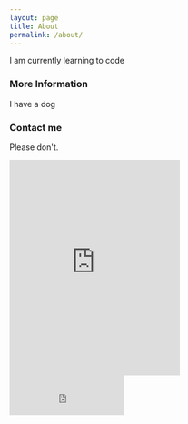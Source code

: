 ```yaml
---
layout: page
title: About
permalink: /about/
---
```


I am currently learning to code

### More Information

I have a dog

### Contact me

Please don't.
<iframe src="https://open.spotify.com/embed/user/d9ouzs6yrsp9c06ty3tkxe45s/playlist/0O4RX6XprilzWrvr1JTo1K" width="300" height="380" frameborder="0" allowtransparency="true" allow="encrypted-media"></iframe>

<iframe src="http://free.timeanddate.com/clock/i6jng6xy/n136/fn7/fs18/fc9ff/tc000/ftbi/bas2/bat1/bacfff/pa8/tt0/tw1/tm1/th2/ta1/tb4" frameborder="0" width="201" height="70"></iframe>
